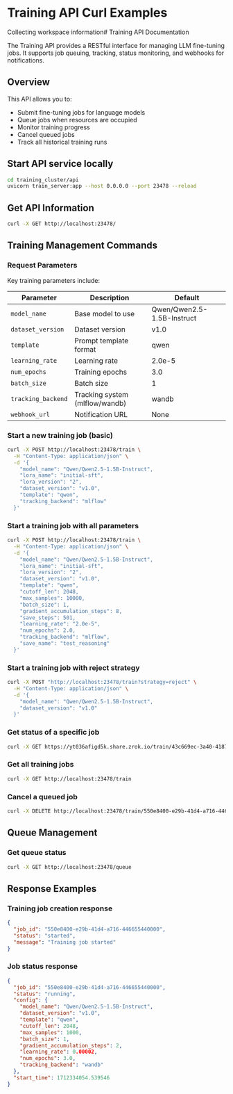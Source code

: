 # Training API Curl Examples

Collecting workspace information# Training API Documentation

The Training API provides a RESTful interface for managing LLM fine-tuning jobs. It supports job queuing, tracking, status monitoring, and webhooks for notifications.

## Overview

This API allows you to:
- Submit fine-tuning jobs for language models
- Queue jobs when resources are occupied
- Monitor training progress
- Cancel queued jobs
- Track all historical training runs

## Start API service locally
```bash
cd training_cluster/api
uvicorn train_server:app --host 0.0.0.0 --port 23478 --reload
```

## Get API Information

```bash
curl -X GET http://localhost:23478/
```

## Training Management Commands

### Request Parameters

Key training parameters include:

| Parameter | Description | Default |
|-----------|-------------|---------|
| `model_name` | Base model to use | Qwen/Qwen2.5-1.5B-Instruct |
| `dataset_version` | Dataset version | v1.0 |
| `template` | Prompt template format | qwen |
| `learning_rate` | Learning rate | 2.0e-5 |
| `num_epochs` | Training epochs | 3.0 |
| `batch_size` | Batch size | 1 |
| `tracking_backend` | Tracking system (mlflow/wandb) | wandb |
| `webhook_url` | Notification URL | None |

### Start a new training job (basic)

```bash
curl -X POST http://localhost:23478/train \
  -H "Content-Type: application/json" \
  -d '{
    "model_name": "Qwen/Qwen2.5-1.5B-Instruct",
    "lora_name": "initial-sft",
    "lora_version": "2",
    "dataset_version": "v1.0",  
    "template": "qwen",
    "tracking_backend": "mlflow"
  }'
```

### Start a training job with all parameters

```bash
curl -X POST http://localhost:23478/train \
  -H "Content-Type: application/json" \
  -d '{
    "model_name": "Qwen/Qwen2.5-1.5B-Instruct",
    "lora_name": "initial-sft",
    "lora_version": "2",
    "dataset_version": "v1.0",
    "template": "qwen",
    "cutoff_len": 2048,
    "max_samples": 10000,
    "batch_size": 1,
    "gradient_accumulation_steps": 8,
    "save_steps": 501,
    "learning_rate": "2.0e-5",
    "num_epochs": 2.0,
    "tracking_backend": "mlflow",
    "save_name": "test_reasoning"
  }'
```

### Start a training job with reject strategy

```bash
curl -X POST "http://localhost:23478/train?strategy=reject" \
  -H "Content-Type: application/json" \
  -d '{
    "model_name": "Qwen/Qwen2.5-1.5B-Instruct",
    "dataset_version": "v1.0"
  }'
```

### Get status of a specific job

```bash
curl -X GET https://yt036afigd5k.share.zrok.io/train/43c669ec-3a40-4187-9143-5221614a0d09
```

### Get all training jobs

```bash
curl -X GET http://localhost:23478/train
```

### Cancel a queued job

```bash
curl -X DELETE http://localhost:23478/train/550e8400-e29b-41d4-a716-446655440000
```

## Queue Management

### Get queue status

```bash
curl -X GET http://localhost:23478/queue
```

## Response Examples

### Training job creation response

```json
{
  "job_id": "550e8400-e29b-41d4-a716-446655440000",
  "status": "started",
  "message": "Training job started"
}
```

### Job status response

```json
{
  "job_id": "550e8400-e29b-41d4-a716-446655440000",
  "status": "running",
  "config": {
    "model_name": "Qwen/Qwen2.5-1.5B-Instruct",
    "dataset_version": "v1.0",
    "template": "qwen",
    "cutoff_len": 2048,
    "max_samples": 1000,
    "batch_size": 1,
    "gradient_accumulation_steps": 2,
    "learning_rate": 0.00002,
    "num_epochs": 3.0,
    "tracking_backend": "wandb"
  },
  "start_time": 1712334054.539546
}
```